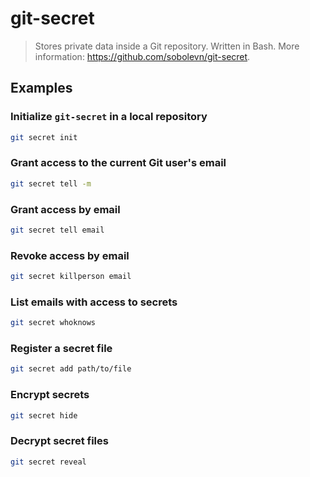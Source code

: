 # git-secret

> Stores private data inside a Git repository. Written in Bash. More information: <https://github.com/sobolevn/git-secret>.

## Examples

### Initialize `git-secret` in a local repository

```bash
git secret init
```

### Grant access to the current Git user's email

```bash
git secret tell -m
```

### Grant access by email

```bash
git secret tell email
```

### Revoke access by email

```bash
git secret killperson email
```

### List emails with access to secrets

```bash
git secret whoknows
```

### Register a secret file

```bash
git secret add path/to/file
```

### Encrypt secrets

```bash
git secret hide
```

### Decrypt secret files

```bash
git secret reveal
```
